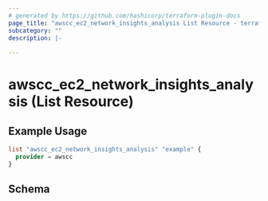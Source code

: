 ```yaml
---
# generated by https://github.com/hashicorp/terraform-plugin-docs
page_title: "awscc_ec2_network_insights_analysis List Resource - terraform-provider-awscc"
subcategory: ""
description: |-
  
---
```


# awscc_ec2_network_insights_analysis (List Resource)



## Example Usage

```terraform
list "awscc_ec2_network_insights_analysis" "example" {
  provider = awscc
}
```

<!-- schema generated by tfplugindocs -->
## Schema

